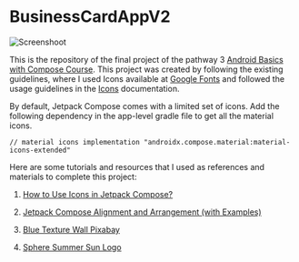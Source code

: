 # BusinessCardAppV2
![Screenshoot](https://drive.google.com/uc?export=view&id=1ToDptaytAqqMfsZf1YyIUXx5fhkSeRm0/)

This is the repository of the final project of the pathway 3 [Android Basics with Compose Course](https://developer.android.com/courses/android-basics-compose/course). This project was created by following the existing guidelines, where I used Icons available at [Google Fonts](https://fonts.google.com/icons) and followed the usage guidelines in the [Icons](https://developer.android.com/reference/kotlin/androidx/compose/material/icons/Icons) documentation.

By default, Jetpack Compose comes with a limited set of icons. Add the following dependency in the app-level gradle file to get all the material icons.

`// material icons
implementation "androidx.compose.material:material-icons-extended"`

Here are some tutorials and resources that I used as references and materials to complete this project:

1. [How to Use Icons in Jetpack Compose?](https://semicolonspace.com/jetpack-compose-icons/)

2. [Jetpack Compose Alignment and Arrangement (with Examples)](https://semicolonspace.com/jetpack-compose-alignment-arrangement/)

3. [Blue Texture Wall Pixabay](https://pixabay.com/illustrations/blue-texture-wall-insecurity-great-1606935/)

4. [Sphere Summer Sun Logo](https://pixabay.com/vectors/logo-logotype-sphere-summer-sun-2150297/)



